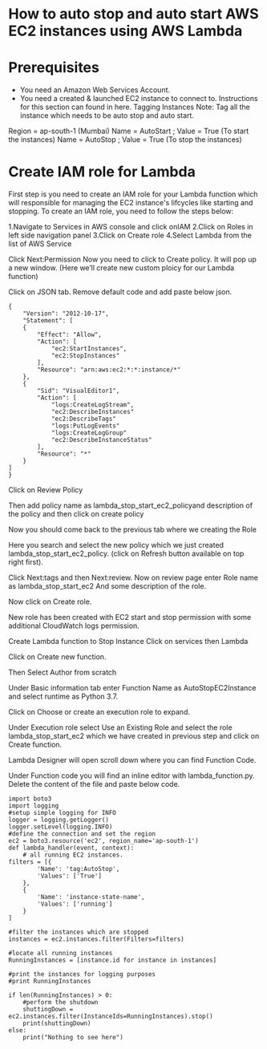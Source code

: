 # How to auto stop and auto start AWS EC2 instances using AWS Lambda

# Prerequisites
* You need an Amazon Web Services Account.
* You need a created & launched EC2 instance to connect to. Instructions for this section can found in here.
Tagging Instances
Note: Tag all the instance which needs to be auto stop and auto start.

Region = ap-south-1 (Mumbai)
Name = AutoStart ; Value = True (To start the instances)
Name = AutoStop ; Value = True (To stop the instances)

# Create IAM role for Lambda
First step is you need to create an IAM role for your Lambda function which will responsible for managing the EC2 instance's lifcycles like starting and stopping. To create an IAM role, you need to follow the steps below:

1.Navigate to Services in AWS console and click onIAM
2.Click on Roles in left side navigation panel
3.Click on Create role
4.Select Lambda from the list of AWS Service

Click Next:Permission
Now you need to click to Create policy. It will pop up a new window. (Here we’ll create new custom ploicy for our Lambda function)

Click on JSON tab. Remove default code and add paste below json.

	{
    	"Version": "2012-10-17",
    	"Statement": [
        {
            "Effect": "Allow",
            "Action": [
                "ec2:StartInstances",
                "ec2:StopInstances"
            ],
            "Resource": "arn:aws:ec2:*:*:instance/*"
        },
        {
            "Sid": "VisualEditor1",
            "Action": [
                "logs:CreateLogStream",
                "ec2:DescribeInstances"
                "ec2:DescribeTags"
                "logs:PutLogEvents"
                "logs:CreateLogGroup"
                "ec2:DescribeInstanceStatus"
            ],
            "Resource": "*"
        }
    ]
	}

Click on Review Policy

Then add policy name as lambda_stop_start_ec2_policyand description of the policy and then click on create policy

Now you should come back to the previous tab where we creating the Role

Here you search and select the new policy which we just created
lambda_stop_start_ec2_policy. (click on Refresh button available on top right first).

 
Click Next:tags and then Next:review. Now on review page enter Role name as lambda_stop_start_ec2 And some description of the role.

Now click on Create role.

New role has been created with EC2 start and stop permission with some additional CloudWatch logs permission.

Create Lambda function to Stop Instance
Click on services then Lambda


Click on Create new function.


Then Select Author from scratch


Under Basic information tab enter Function Name as AutoStopEC2Instance and select runtime as Python 3.7.

Click on Choose or create an execution role to expand.

Under Execution role select Use an Existing Role and select the role lambda_stop_start_ec2 which we have created in previous step and click on Create function.


Lambda Designer will open scroll down where you can find Function Code.


Under Function code you will find an inline editor with lambda_function.py. Delete the content of the file and paste below code.

	import boto3
	import logging
	#setup simple logging for INFO
	logger = logging.getLogger()
	logger.setLevel(logging.INFO)
	#define the connection and set the region
	ec2 = boto3.resource('ec2', region_name='ap-south-1')
	def lambda_handler(event, context):
    	# all running EC2 instances.
    filters = [{
            'Name': 'tag:AutoStop',
            'Values': ['True']
        },
        {
            'Name': 'instance-state-name', 
            'Values': ['running']
        }
    ]
    
    #filter the instances which are stopped
    instances = ec2.instances.filter(Filters=filters)

    #locate all running instances
    RunningInstances = [instance.id for instance in instances]
    
    #print the instances for logging purposes
    #print RunningInstances 
    
    if len(RunningInstances) > 0:
        #perform the shutdown
        shuttingDown = ec2.instances.filter(InstanceIds=RunningInstances).stop()
        print(shuttingDown)
    else:
        print("Nothing to see here")


